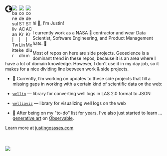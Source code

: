 [<img align="left" alt="http://justingosses.com/" width="22px" src="https://raw.githubusercontent.com/iconic/open-iconic/master/svg/globe.svg" />](http://justingosses.com/)
[<img align="left" alt="banesullivan | Twitter" width="22px" src="https://cdn.jsdelivr.net/npm/simple-icons@v3/icons/twitter.svg" />](https://twitter.com/JustinGinHou)
[<img align="left" alt="codeSTACKr | LinkedIn" width="22px" src="https://cdn.jsdelivr.net/npm/simple-icons@v3/icons/linkedin.svg" />](https://www.linkedin.com/in/justingosses/)
[<img align="left" alt="codeSTACKr | Medium" width="22px" src="https://external-content.duckduckgo.com/iu/?u=https%3A%2F%2Ftse1.mm.bing.net%2Fth%3Fid%3DOIP.RRQM4etf6NDK7XSSKYc8ygHaHa%26pid%3DApi&f=1" />](https://medium.com/@justinGOSSES)



<br />
<br />

hi :wave:, I'm Justin! 

I currently work as a NASA :rocket: contractor and wear Data Scientist, Software Engineering, and Product Management hats. :tophat:

Most of repos on here are side projects. Geoscience is a dominant trend in these repos, because it is an area where I have a lot of domain knowledge. However, I don't use it in my day job, so it makes for a nice dividing line between work & side projects.

- 🔭 Currently, I’m working on updates to these side projects that fill a missing gaps in working with a certain kind of scientific data on the web:
- [`wellio`](https://github.com/agile-geoscience/welly) &mdash; library for converting well logs in LAS 2.0 format to JSON
- [`wellioviz`](https://github.com/JustinGOSSES/wellioviz) &mdash; library for visualizing well logs on the web

- 🌱 After being on my "to-do" list for years, I’ve also just started to learn ... <a href="https://observablehq.com/@justingosses/svg-rectangles">generative art</a> on <a href="https://observablehq.com/">Observable</a>. 

Learn more at [justingossses.com](https://justingosses.com)

<br />
<br />

<a href="https://github.com/anuraghazra/github-readme-stats">
  <img align="center" src="https://github-readme-stats.vercel.app/api?username=JustinGosses&hide=stars&show_icons=true&count_private=true" />
</a>
<!--
<a href="https://github.com/anuraghazra/convoychat">
  <img align="center" src="https://github-readme-stats.vercel.app/api/top-langs/?username=JustinGosses&hide=Jupyter%20Notebook&layout=compact" />
</a>
-->


<!--
**JustinGOSSES/JustinGOSSES** is a ✨ _special_ ✨ repository because its `README.md` (this file) appears on your GitHub profile.

Here are some ideas to get you started:

- 🔭 I’m currently working on ...
- 🌱 I’m currently learning ...
- 👯 I’m looking to collaborate on ...
- 🤔 I’m looking for help with ...
- 💬 Ask me about ...
- 📫 How to reach me: ...
- 😄 Pronouns: ...
- ⚡ Fun fact: ...
-->
